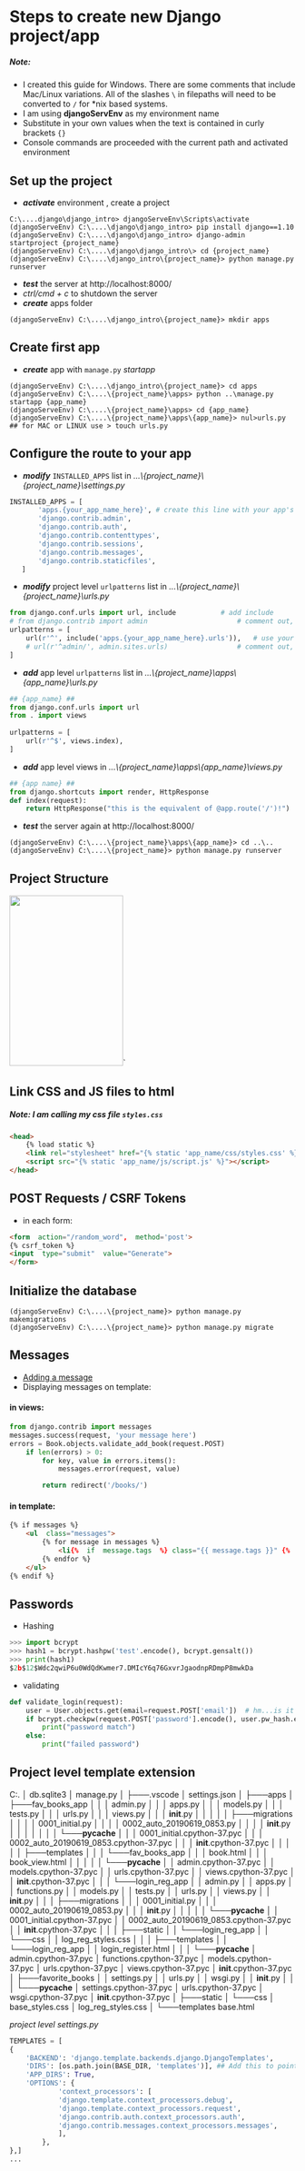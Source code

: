 # Steps to create new Django project/app

##### Note:
* I created this guide for Windows. There are some comments that include Mac/Linux variations. All of the slashes `\` in filepaths will need to be converted to `/` for *nix based systems.
* I am using __djangoServEnv__ as my environment name
* Substitute in your own values when the text is contained in curly brackets `{}`
* Console commands are proceeded with the current path and activated environment
## Set up the project
* ___activate___ environment , create a project
```console
C:\....django\django_intro> djangoServeEnv\Scripts\activate
(djangoServeEnv) C:\....\django\django_intro> pip install django==1.10
(djangoServeEnv) C:\....\django\django_intro> django-admin startproject {project_name}
(djangoServeEnv) C:\....\django\django_intro\> cd {project_name}
(djangoServeEnv) C:\....\django_intro\{project_name}> python manage.py runserver
```
* ___test___ the server at http://localhost:8000/ 
* _ctrl/cmd + c_ to shutdown the server
* ___create___ apps folder
```console
(djangoServeEnv) C:\....\django_intro\{project_name}> mkdir apps
```

## Create first app
* ___create___ app with `manage.py` _startapp_
```console
(djangoServeEnv) C:\....\django_intro\{project_name}> cd apps
(djangoServeEnv) C:\....\{project_name}\apps> python ..\manage.py startapp {app_name}
(djangoServeEnv) C:\....\{project_name}\apps> cd {app_name}
(djangoServeEnv) C:\....\{project_name}\apps\{app_name}> nul>urls.py ## for MAC or LINUX use > touch urls.py
```

## Configure the route to your app
* ___modify___ `INSTALLED_APPS` list in _...\\{project_name}\\{project_name}\settings.py_
```python
INSTALLED_APPS = [
       'apps.{your_app_name_here}', # create this line with your app's name
       'django.contrib.admin',
       'django.contrib.auth',
       'django.contrib.contenttypes',
       'django.contrib.sessions',
       'django.contrib.messages',
       'django.contrib.staticfiles',
   ]
```
* ___modify___ project level `urlpatterns` list in _...\\{project_name}\\{project_name}\urls.py_
```python 
from django.conf.urls import url, include			# add include
# from django.contrib import admin             			# comment out, or just delete
urlpatterns = [
    url(r'^', include('apps.{your_app_name_here}.urls')),	# use your app name here
    # url(r'^admin/', admin.sites.urls)         		# comment out, or just delete
]
```
* ___add___ app level `urlpatterns` list in _...\\{project_name}\\apps\\{app_name}\\urls.py_
```python
## {app_name} ##
from django.conf.urls import url
from . import views
                    
urlpatterns = [
    url(r'^$', views.index),
]
```
* ___add___ app level views in  _...\\{project_name}\\apps\\{app_name}\\views.py_
```python
## {app name} ##
from django.shortcuts import render, HttpResponse
def index(request):
    return HttpResponse("this is the equivalent of @app.route('/')!")
```
* ___test___ the server again at http://localhost:8000/ 
```console
(djangoServeEnv) C:\....\{project_name}\apps\{app_name}> cd ..\..
(djangoServeEnv) C:\....\{project_name}> python manage.py runserver
```
## Project Structure
<img src="https://s3.amazonaws.com/General_V88/boomyeah2015/codingdojo/curriculum/content/chapter/djangoStructure_04.PNG" width="200" height="300" />`

## Link CSS and JS files to html
##### Note: I am calling my css file `styles.css`
```html
<head>
    {% load static %}
    <link rel="stylesheet" href="{% static 'app_name/css/styles.css' %}">
    <script src="{% static 'app_name/js/script.js' %}"></script>
</head>
```

## POST Requests / CSRF Tokens
* in each form:
```html
<form  action="/random_word",  method='post'>
{% csrf_token %} 
<input  type="submit"  value="Generate">
</form>
```
## Initialize the database
```console
(djangoServeEnv) C:\....\{project_name}> python manage.py makemigrations
(djangoServeEnv) C:\....\{project_name}> python manage.py migrate
```

## Messages
* [Adding a message](https://docs.djangoproject.com/en/2.2/ref/contrib/messages/#adding-a-message)
* Displaying messages on template:
#### in views:
```python
from django.contrib import messages
messages.success(request, 'your message here')
errors = Book.objects.validate_add_book(request.POST)
    if len(errors) > 0:
        for key, value in errors.items():
            messages.error(request, value)

        return redirect('/books/')
```
#### in template:
```html
{% if messages %}
    <ul  class="messages">
        {% for message in messages %}
            <li{%  if  message.tags  %} class="{{ message.tags }}" {%  endif  %}>{{ message }}</li>
        {% endfor %}
    </ul>
{% endif %}
```

## Passwords
* Hashing
```python
>>> import bcrypt
>>> hash1 = bcrypt.hashpw('test'.encode(), bcrypt.gensalt())
>>> print(hash1)
$2b$12$Wdc2qwiP6u0WdQdKwmer7.DMIcY6q76GxvrJgaodnpRDmpP8mwkDa
```
* validating
```python
def validate_login(request):
    user = User.objects.get(email=request.POST['email'])  # hm...is it really a good idea to use the get method here?
    if bcrypt.checkpw(request.POST['password'].encode(), user.pw_hash.encode()):
        print("password match")
    else:
        print("failed password")
```
## Project level template extension
C:.
│   db.sqlite3
│   manage.py
│
├───.vscode
│       settings.json
│
├───apps
│   ├───fav_books_app
│   │   │   admin.py
│   │   │   apps.py
│   │   │   models.py
│   │   │   tests.py
│   │   │   urls.py
│   │   │   views.py
│   │   │   __init__.py
│   │   │
│   │   ├───migrations
│   │   │   │   0001_initial.py
│   │   │   │   0002_auto_20190619_0853.py
│   │   │   │   __init__.py
│   │   │   │
│   │   │   └───__pycache__
│   │   │           0001_initial.cpython-37.pyc
│   │   │           0002_auto_20190619_0853.cpython-37.pyc
│   │   │           __init__.cpython-37.pyc
│   │   │
│   │   ├───templates
│   │   │   └───fav_books_app
│   │   │           book.html
│   │   │           book_view.html
│   │   │
│   │   └───__pycache__
│   │           admin.cpython-37.pyc
│   │           models.cpython-37.pyc
│   │           urls.cpython-37.pyc
│   │           views.cpython-37.pyc
│   │           __init__.cpython-37.pyc
│   │
│   └───login_reg_app
│       │   admin.py
│       │   apps.py
│       │   functions.py
│       │   models.py
│       │   tests.py
│       │   urls.py
│       │   views.py
│       │   __init__.py
│       │
│       ├───migrations
│       │   │   0001_initial.py
│       │   │   0002_auto_20190619_0853.py
│       │   │   __init__.py
│       │   │
│       │   └───__pycache__
│       │           0001_initial.cpython-37.pyc
│       │           0002_auto_20190619_0853.cpython-37.pyc
│       │           __init__.cpython-37.pyc
│       │
│       ├───static
│       │   └───login_reg_app
│       │       └───css
│       │               log_reg_styles.css
│       │
│       ├───templates
│       │   └───login_reg_app
│       │           login_register.html
│       │
│       └───__pycache__
│               admin.cpython-37.pyc
│               functions.cpython-37.pyc
│               models.cpython-37.pyc
│               urls.cpython-37.pyc
│               views.cpython-37.pyc
│               __init__.cpython-37.pyc
│
├───favorite_books
│   │   settings.py
│   │   urls.py
│   │   wsgi.py
│   │   __init__.py
│   │
│   └───__pycache__
│           settings.cpython-37.pyc
│           urls.cpython-37.pyc
│           wsgi.cpython-37.pyc
│           __init__.cpython-37.pyc
│
├───static
│   └───css
│           base_styles.css
│           log_reg_styles.css
│
└───templates
        base.html

_project level settings.py_
```python
TEMPLATES = [
{
	'BACKEND': 'django.template.backends.django.DjangoTemplates',
	'DIRS': [os.path.join(BASE_DIR, 'templates')], ## Add this to point to templates in the project directory
	'APP_DIRS': True,
	'OPTIONS': {
			'context_processors': [
			'django.template.context_processors.debug',
			'django.template.context_processors.request',
			'django.contrib.auth.context_processors.auth',
			'django.contrib.messages.context_processors.messages',
			],
		},
},]
...


```
<!--stackedit_data:
eyJoaXN0b3J5IjpbLTIwODc1MzkwMTMsLTE0MDc0NjYyOTgsMT
gxMTYyMjQ2NiwtMTY0ODQ3MjEwNiwtMTU0MjAxMzM5Nl19
-->